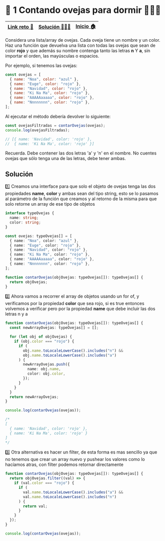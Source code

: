 # 🎯 1 Contando ovejas para dormir 🐑🐑🐑


|[Link reto 🔗](https://2021.adventjs.dev/challenges/01)|[Solución 👨🏻‍💻](#solución) |[Inicio 🏠](../README.md)|
|-|-|-|

Considera una lista/array de ovejas. Cada oveja tiene un nombre y un color. Haz una función que devuelva una lista con todas las ovejas que sean de color **rojo** y que además su nombre contenga tanto las letras **n** Y **a**, sin importar el orden, las mayúsculas o espacios.

Por ejemplo, si tenemos las ovejas:

```js
const ovejas = [
  { name: "Noa", color: "azul" },
  { name: "Euge", color: "rojo" },
  { name: "Navidad", color: "rojo" },
  { name: "Ki Na Ma", color: "rojo" },
  { name: "AAAAAaaaaa", color: "rojo" },
  { name: "Nnnnnnnn", color: "rojo" },
];
```

Al ejecutar el método debería devolver lo siguiente:

```js
const ovejasFiltradas = contarOvejas(ovejas);
console.log(ovejasFiltradas);

// [{ name: 'Navidad', color: 'rojo' },
//  { name: 'Ki Na Ma', color: 'rojo' }]
```

Recuerda. Debe contener las dos letras 'a' y 'n' en el nombre. No cuentes ovejas que sólo tenga una de las letras, debe tener ambas.

## Solución

1️⃣ Creamos una interface para que solo el objeto de ovejas tenga las dos propiedades **name**, **color** y ambas sean del tipo string, esto se lo pasamos al parámetro de la función que creamos y al retorno de la misma para que solo retorne un array de ese tipo de objetos

```ts
interface typeOvejas {
  name: string;
  color: string;
}

const ovejas: typeOvejas[] = [
  { name: "Noa", color: "azul" },
  { name: "Euge", color: "rojo" },
  { name: "Navidad", color: "rojo" },
  { name: "Ki Na Ma", color: "rojo" },
  { name: "AAAAAaaaaa", color: "rojo" },
  { name: "Nnnnnnnn", color: "rojo" },
];

function contarOvejas(objOvejas: typeOvejas[]): typeOvejas[] {
  return objOvejas;
}
```

2️⃣ Ahora vamos a recorrer el array de objetos usando un for of, y verificamos por la propiedad **color** que sea rojo, si es true entonces volvemos a verificar pero por la propiedad **name** que debe incluir las dos letras n y a

```ts
function contarOvejas(objOvejas: typeOvejas[]): typeOvejas[] {
  const newArrayOvejas: typeOvejas[] = [];

  for (let obj of objOvejas) {
    if (obj.color === "rojo") {
      if (
        obj.name.toLocaleLowerCase().includes("n") &&
        obj.name.toLocaleLowerCase().includes("a")
      ) {
        newArrayOvejas.push({
          name: obj.name,
          color: obj.color,
        });
      }
    }
  }
  return newArrayOvejas;
}

console.log(contarOvejas(ovejas));

/*
[
  { name: 'Navidad', color: 'rojo' },
  { name: 'Ki Na Ma', color: 'rojo' }
]
*/
```

3️⃣ Otra alternativa es hacer un filter, de esta forma es mas sencillo ya que no tenemos que crear un array nuevo y pushear los valores como lo hacíamos atras, con filter podemos retornar directamente

```ts
function contarOvejas(objOvejas: typeOvejas[]): typeOvejas[] {
  return objOvejas.filter((val) => {
    if (val.color === "rojo") {
      if (
        val.name.toLocaleLowerCase().includes("a") &&
        val.name.toLocaleLowerCase().includes("n")
      ) {
        return val;
      }
    }
  });
}

console.log(contarOvejas(ovejas));
```
